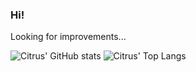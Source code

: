 ### Hi!
Looking for improvements...
<!--
**CitrusSin/CitrusSin** is a ✨ _special_ ✨ repository because its `README.md` (this file) appears on your GitHub profile.

Here are some ideas to get you started:

- 🔭 I’m currently working on ...
- 🌱 I’m currently learning ...
- 👯 I’m looking to collaborate on ...
- 🤔 I’m looking for help with ...
- 💬 Ask me about ...
- 📫 How to reach me: ...
- 😄 Pronouns: ...
- ⚡ Fun fact: ...
-->
![Citrus' GitHub stats](https://github-readme-stats.vercel.app/api?username=CitrusSin&show_icons=true&theme=radical)
![Citrus' Top Langs](https://github-readme-stats.vercel.app/api/top-langs/?username=CitrusSin&theme=radical)
